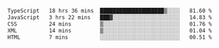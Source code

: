 <!--START_SECTION:waka-->

```txt
TypeScript   18 hrs 36 mins  ████████████████████▒░░░░   81.60 %
JavaScript   3 hrs 22 mins   ███▓░░░░░░░░░░░░░░░░░░░░░   14.83 %
CSS          24 mins         ▒░░░░░░░░░░░░░░░░░░░░░░░░   01.76 %
XML          14 mins         ▒░░░░░░░░░░░░░░░░░░░░░░░░   01.04 %
HTML         7 mins          ░░░░░░░░░░░░░░░░░░░░░░░░░   00.51 %
```

<!--END_SECTION:waka-->
